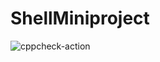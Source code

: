 # ShellMiniproject
![cppcheck-action](https://github.com/99002460/ShellMiniproject/workflows/cppcheck-action/badge.svg?branch=main)
